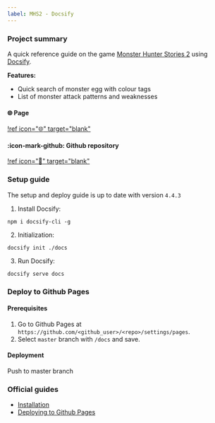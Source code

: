 ```yaml
---
label: MHS2 - Docsify
---
```


### Project summary

A quick reference guide on the game <a href="https://www.monsterhunter.com/stories2/" target="_blank">Monster Hunter Stories 2</a> using <a href="https://docsify.js.org/" target="_blank">Docsify</a>.

**Features:**
- Quick search of monster egg with colour tags
- List of monster attack patterns and weaknesses

#### :globe_with_meridians: Page

[!ref icon=":globe_with_meridians:" target="blank"](https://aliciacyy.github.io/mhs2/)

#### :icon-mark-github: Github repository

[!ref icon=":rocket:" target="blank"](https://github.com/aliciacyy/mhs2)


### Setup guide

The setup and deploy guide is up to date with version `4.4.3`

1. Install Docsify:

```
npm i docsify-cli -g

```
2. Initialization:
```
docsify init ./docs
```

3. Run Docsify:
```
docsify serve docs
```

### Deploy to Github Pages

#### Prerequisites
1. Go to Github Pages at `https://github.com/<github_user>/<repo>/settings/pages`.
2. Select `master` branch with `/docs` and save.

#### Deployment
Push to master branch

### Official guides
- <a href="https://docsify.js.org/#/quickstart" target="_blank">Installation</a>
- <a href="https://docsify.js.org/#/deploy" target="_blank">Deploying to Github Pages</a>
